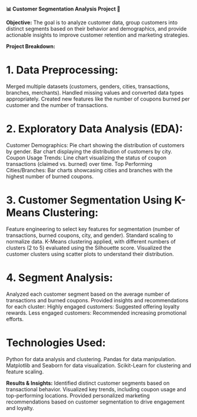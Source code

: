 **📊 Customer Segmentation Analysis Project 🚀**

**Objective:**
The goal is to analyze customer data, group customers into distinct segments based on their behavior and demographics, and provide actionable insights to improve customer retention and marketing strategies.

**Project Breakdown:**
 # 1. Data Preprocessing:
Merged multiple datasets (customers, genders, cities, transactions, branches, merchants).
Handled missing values and converted data types appropriately.
Created new features like the number of coupons burned per customer and the number of transactions.
# 2. Exploratory Data Analysis (EDA):
Customer Demographics:
Pie chart showing the distribution of customers by gender.
Bar chart displaying the distribution of customers by city.
Coupon Usage Trends:
Line chart visualizing the status of coupon transactions (claimed vs. burned) over time.
Top Performing Cities/Branches:
Bar charts showcasing cities and branches with the highest number of burned coupons.
# 3. Customer Segmentation Using K-Means Clustering:
Feature engineering to select key features for segmentation (number of transactions, burned coupons, city, and gender).
Standard scaling to normalize data.
K-Means clustering applied, with different numbers of clusters (2 to 5) evaluated using the Silhouette score.
Visualized the customer clusters using scatter plots to understand their distribution.
# 4. Segment Analysis:
Analyzed each customer segment based on the average number of transactions and burned coupons.
Provided insights and recommendations for each cluster:
Highly engaged customers: Suggested offering loyalty rewards.
Less engaged customers: Recommended increasing promotional efforts.

# Technologies Used:
Python for data analysis and clustering.
Pandas for data manipulation.
Matplotlib and Seaborn for data visualization.
Scikit-Learn for clustering and feature scaling.

**Results & Insights:**
Identified distinct customer segments based on transactional behavior.
Visualized key trends, including coupon usage and top-performing locations.
Provided personalized marketing recommendations based on customer segmentation to drive engagement and loyalty.
